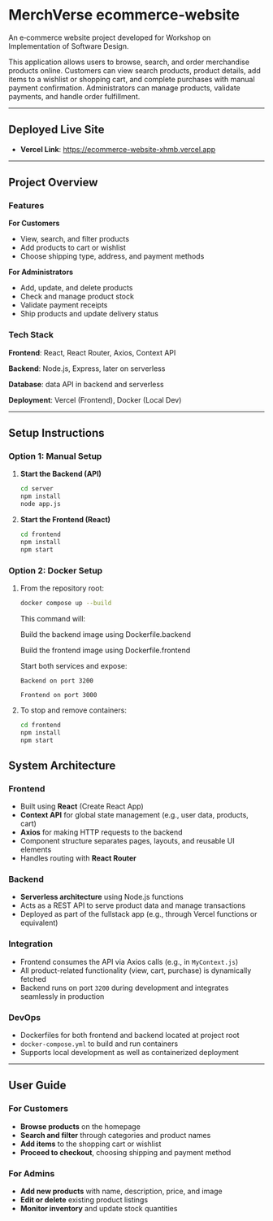 # MerchVerse ecommerce-website

An e‑commerce website project developed for Workshop on Implementation of Software Design.

This application allows users to browse, search, and order merchandise products online. Customers can view search products, product details, add items to a wishlist or shopping cart, and complete purchases with manual payment confirmation. Administrators can manage products, validate payments, and handle order fulfillment.

---

## Deployed Live Site

- **Vercel Link**: https://ecommerce-website-xhmb.vercel.app  

---

## Project Overview

### Features

**For Customers**
- View, search, and filter products  
- Add products to cart or wishlist  
- Choose shipping type, address, and payment methods

**For Administrators**
- Add, update, and delete products  
- Check and manage product stock  
- Validate payment receipts  
- Ship products and update delivery status  

### Tech Stack

**Frontend**: React, React Router, Axios, Context API 

**Backend**: Node.js, Express, later on serverless      

**Database**: data API in backend and serverless

**Deployment**:  Vercel (Frontend), Docker (Local Dev)  

---

## Setup Instructions

### Option 1: Manual Setup

1. **Start the Backend (API)**
   ```bash
   cd server
   npm install
   node app.js
   ```
2. **Start the Frontend (React)**
   ```bash
   cd frontend
   npm install
   npm start  
   ```
### Option 2: Docker Setup
1. From the repository root:
   ```bash
   docker compose up --build
   ```
   This command will:

   Build the backend image using Dockerfile.backend

   Build the frontend image using Dockerfile.frontend

   Start both services and expose:

       Backend on port 3200

       Frontend on port 3000
2. To stop and remove containers:
   ```bash
   cd frontend
   npm install
   npm start  
   ```

## System Architecture

### Frontend
- Built using **React** (Create React App)
- **Context API** for global state management (e.g., user data, products, cart)
- **Axios** for making HTTP requests to the backend
- Component structure separates pages, layouts, and reusable UI elements
- Handles routing with **React Router**

### Backend
- **Serverless architecture** using Node.js functions
- Acts as a REST API to serve product data and manage transactions
- Deployed as part of the fullstack app (e.g., through Vercel functions or equivalent)

### Integration
- Frontend consumes the API via Axios calls (e.g., in `MyContext.js`)
- All product-related functionality (view, cart, purchase) is dynamically fetched
- Backend runs on port `3200` during development and integrates seamlessly in production

### DevOps
- Dockerfiles for both frontend and backend located at project root
- `docker-compose.yml` to build and run containers
- Supports local development as well as containerized deployment

---

## User Guide

### For Customers
- **Browse products** on the homepage
- **Search and filter** through categories and product names
- **Add items** to the shopping cart or wishlist
- **Proceed to checkout**, choosing shipping and payment method

### For Admins
- **Add new products** with name, description, price, and image
- **Edit or delete** existing product listings
- **Monitor inventory** and update stock quantities
